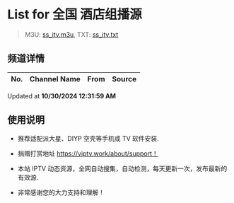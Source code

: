 # List for **全国 酒店组播源**

> M3U: [ss_itv.m3u](./ss_itv.m3u ), TXT: [ss_itv.txt](./txt/ss_itv.txt )

## 频道详情

| No. | Channel Name | From | Source |
| --- | ------------ | ---- | ------ |


Updated at **10/30/2024 12:31:59 AM**

## 使用说明

- 推荐适配派大星、DIYP 空壳等手机或 TV 软件安装.

- 捐赠打赏地址 <https://viptv.work/about/support！>

- 本站 IPTV 动态资源，全网自动搜集，自动检测，每天更新一次，发布最新的有效源.

- 非常感谢您的大力支持和理解！
